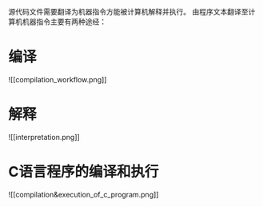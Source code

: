 源代码文件需要翻译为机器指令方能被计算机解释并执行。
由程序文本翻译至计算机机器指令主要有两种途经：
# 编译
![[compilation_workflow.png]]
# 解释
![[interpretation.png]]

# C语言程序的编译和执行
![[compilation&execution_of_c_program.png]]